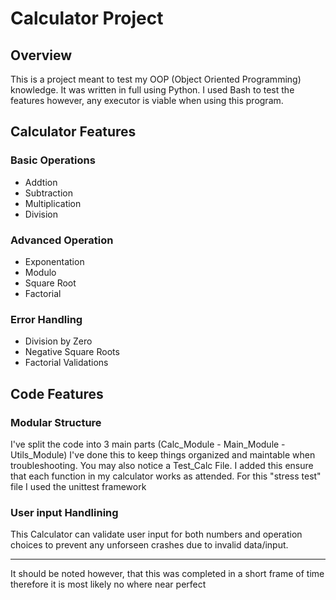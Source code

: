 <h1>Calculator Project</h1>
<h2>Overview</h2>
  <p>This is a project meant to test my OOP (Object Oriented Programming) knowledge. It was written in full using Python. I used Bash to test the features however, any executor is viable when using this program.</p>
<h2>Calculator Features</h2>
  <h3>Basic Operations</h3>
    <ul>
      <li>Addtion</li>
      <li>Subtraction</li>
      <li>Multiplication</li>
      <li>Division</li>
    </ul>
  <h3>Advanced Operation</h3>
    <ul>
      <li>Exponentation</li>
      <li>Modulo</li>
      <li>Square Root</li>
      <li>Factorial</li>
    </ul>
  <h3>Error Handling</h3>
    <ul>
      <li>Division by Zero</li>
      <li>Negative Square Roots</li>
      <li>Factorial Validations</li>
    </ul>
<h2>Code Features</h2>
  <h3>Modular Structure</h3>
    <p>I've split the code into 3 main parts (Calc_Module - Main_Module - Utils_Module) I've done this to keep things organized and maintable when troubleshooting. You may also notice a Test_Calc File. I added this ensure that each function in my calculator works as attended. For this "stress test" file I used the unittest framework</p>
  <h3>User input Handlining</h3>
    <p>This Calculator can validate user input for both numbers and operation choices to prevent any unforseen crashes due to invalid data/input.</p>
<hr>
<p>It should be noted however, that this was completed in a short frame of time therefore it is most likely no where near perfect</p>
